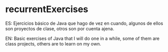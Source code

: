 
# recurrentExercises

ES: Ejercicios básico de Java que hago de vez en cuando, algunos de ellos son proyectos de clase, otros son por cuenta ajena.

EN: Basic exercises of Java that I will do one in a while, some of them are class projects, others are to learn on my own.

